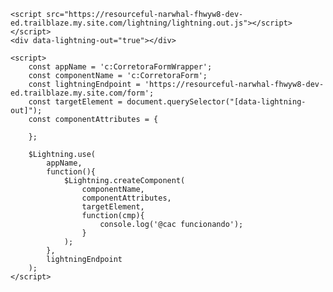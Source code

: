 <html>
    <style>
        a {
            color:orange;
        }
    </style>

    <script src="https://resourceful-narwhal-fhwyw8-dev-ed.trailblaze.my.site.com/lightning/lightning.out.js"></script>
    </script>
    <div data-lightning-out="true"></div>

    <script>
        const appName = 'c:CorretoraFormWrapper';
        const componentName = 'c:CorretoraForm';
        const lightningEndpoint = 'https://resourceful-narwhal-fhwyw8-dev-ed.trailblaze.my.site.com/form';
        const targetElement = document.querySelector("[data-lightning-out]");
        const componentAttributes = {

        };

        $Lightning.use(
            appName,
            function(){
                $Lightning.createComponent(
                    componentName,
                    componentAttributes,
                    targetElement,
                    function(cmp){
                        console.log('@cac funcionando');
                    }
                );
            },
            lightningEndpoint
        );
    </script>
</html>

